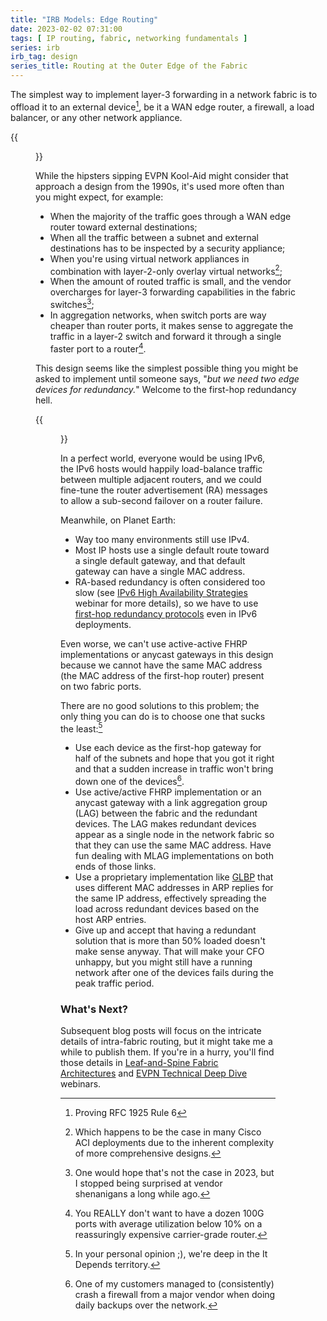 ```yaml
---
title: "IRB Models: Edge Routing"
date: 2023-02-02 07:31:00
tags: [ IP routing, fabric, networking fundamentals ]
series: irb
irb_tag: design
series_title: Routing at the Outer Edge of the Fabric
---
```

The simplest way to implement layer-3 forwarding in a network fabric is to offload it to an external device[^R6], be it a WAN edge router, a firewall, a load balancer, or any other network appliance.

{{<figure src="/2023/02/irb-edge-single.png" caption="Routing at the (outer) edge of the fabric">}}
<!--more-->
While the hipsters sipping EVPN Kool-Aid might consider that approach a design from the 1990s, it's used more often than you might expect, for example:

[^R6]: Proving RFC 1925 Rule 6

-   When the majority of the traffic goes through a WAN edge router toward external destinations;
-   When all the traffic between a subnet and external destinations has to be inspected by a security appliance;
-   When you're using virtual network appliances in combination with layer-2-only overlay virtual networks[^ACI];
-   When the amount of routed traffic is small, and the vendor overcharges for layer-3 forwarding capabilities in the fabric switches[^VOC];
-   In aggregation networks, when switch ports are way cheaper than router ports, it makes sense to aggregate the traffic in a layer-2 switch and forward it through a single faster port to a router[^100G].

[^ACI]: Which happens to be the case in many Cisco ACI deployments due to the inherent complexity of more comprehensive designs.

[^VOC]: One would hope that's not the case in 2023, but I stopped being surprised at vendor shenanigans a long while ago.

[^100G]: You REALLY don't want to have a dozen 100G ports with average utilization below 10% on a reassuringly expensive carrier-grade router.

This design seems like the simplest possible thing you might be asked to implement until someone says, "_but we need two edge devices for redundancy._" Welcome to the first-hop redundancy hell.

{{<figure src="/2023/02/irb-edge-redundant.png" caption="Redundant routing at the (outer) edge of the fabric">}}

In a perfect world, everyone would be using IPv6, the IPv6 hosts would happily load-balance traffic between multiple adjacent routers, and we could fine-tune the router advertisement (RA) messages to allow a sub-second failover on a router failure.

Meanwhile, on Planet Earth:

-   Way too many environments still use IPv4.
-   Most IP hosts use a single default route toward a single default gateway, and that default gateway can have a single MAC address.
-   RA-based redundancy is often considered too slow (see [IPv6 High Availability Strategies](https://www.ipspace.net/IPv6_High_Availability_Strategies) webinar for more details), so we have to use [first-hop redundancy protocols](https://en.wikipedia.org/wiki/First-hop_redundancy_protocol) even in IPv6 deployments.

Even worse, we can't use active-active FHRP implementations or anycast gateways in this design because we cannot have the same MAC address (the MAC address of the first-hop router) present on two fabric ports.

There are no good solutions to this problem; the only thing you can do is to choose one that sucks the least:[^YPO]

[^YPO]: In your personal opinion ;), we're deep in the It Depends territory.

-   Use each device as the first-hop gateway for half of the subnets and hope that you got it right and that a sudden increase in traffic won't bring down one of the devices[^FWC].
-   Use active/active FHRP implementation or an anycast gateway with a link aggregation group (LAG) between the fabric and the redundant devices. The LAG makes redundant devices appear as a single node in the network fabric so that they can use the same MAC address. Have fun dealing with MLAG implementations on both ends of those links.
-   Use a proprietary implementation like [GLBP](https://en.wikipedia.org/wiki/Gateway_Load_Balancing_Protocol) that uses different MAC addresses in ARP replies for the same IP address, effectively spreading the load across redundant devices based on the host ARP entries.
-   Give up and accept that having a redundant solution that is more than 50% loaded doesn't make sense anyway. That will make your CFO unhappy, but you might still have a running network after one of the devices fails during the peak traffic period.

[^FWC]: One of my customers managed to (consistently) crash a firewall from a major vendor when doing daily backups over the network.

### What's Next?

Subsequent blog posts will focus on the intricate details of intra-fabric routing, but it might take me a while to publish them. If you're in a hurry, you'll find those details in [Leaf-and-Spine Fabric Architectures](https://www.ipspace.net/Leaf-and-Spine_Fabric_Architectures) and [EVPN Technical Deep Dive](https://www.ipspace.net/EVPN_Technical_Deep_Dive) webinars.

